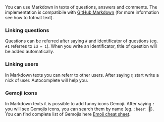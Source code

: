 You can use Markdown in texts of questions, answers and comments. The implementation is compatibile with [GitHub Markdown](https://guides.github.com/features/mastering-markdown) (for more information see how to fotmat text).

### Linking questions

Questions can be referred after saying `#` and identificator of questions (eg. `#1` referres to `id = 1`). When you write an identificator, title of question will be added automatically.

### Linking users

In Markdown texts you can referr to other users. After saying `@` start write a nick of user. Autocomplete will help you.

### Gemoji icons

In Markdown texts it is possible to add funny icons Gemoji. After saying `:` you will see Gemojis icons, you can search them by name (eg. `:beer:` :beer:). You can find complete list of Gemojis here [Emoji cheat sheet](http://www.emoji-cheat-sheet.com).
